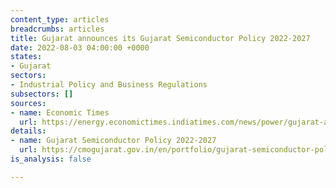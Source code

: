 ```yaml
---
content_type: articles
breadcrumbs: articles
title: Gujarat announces its Gujarat Semiconductor Policy 2022-2027
date: 2022-08-03 04:00:00 +0000
states:
- Gujarat
sectors:
- Industrial Policy and Business Regulations
subsectors: []
sources:
- name: Economic Times
  url: https://energy.economictimes.indiatimes.com/news/power/gujarat-announces-semiconductor-policy-with-heavy-subsidies/93178243
details:
- name: Gujarat Semiconductor Policy 2022-2027
  url: https://cmogujarat.gov.in/en/portfolio/gujarat-semiconductor-policy-2022-27/
is_analysis: false

---
```


